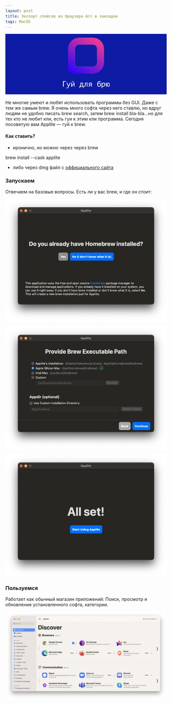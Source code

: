 ```yaml
---
layout: post
title: Экспорт спейсов из браузера Arc в закладки
tags: MacOS
---
```

![](https://raw.githubusercontent.com/tatarinovms/tatarinovms.github.io/master/images/posts/applite/logo.png)

Не многие умеют и любят использовать программы без GUI. Даже с тем же самым brew. Я очень много софта через него ставлю, но вдруг людям не удобно писать brew search, затем brew install bla-bla...но для тех кто не любит кли, есть гуи к этим кли программа. Сегодня посоветую вам Applite — гуй к brew.

#### Как ставить? 

- иронично, но можно через через brew

brew install --cask applite 

- либо через dmg файл с [оффициального сайта](https://aerolite.dev/applite/index.html)

### Запускаем 

Отвечаем на базовые вопросы. Есть ли у вас brew, и где он стоит:

![](https://raw.githubusercontent.com/tatarinovms/tatarinovms.github.io/master/images/posts/applite/1.png)

![](https://raw.githubusercontent.com/tatarinovms/tatarinovms.github.io/master/images/posts/applite/2.png)

![](https://raw.githubusercontent.com/tatarinovms/tatarinovms.github.io/master/images/posts/applite/3.png)

### Пользуемся

Работает как обычный магазин приложений: Поиск, просмотр и обновление установленного софта, категории. 

![](https://raw.githubusercontent.com/tatarinovms/tatarinovms.github.io/master/images/posts/applite/app.png)
